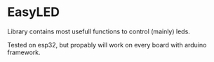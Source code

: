 # EasyLED

Library contains most usefull functions to control (mainly) leds.

Tested on esp32, but propably will work on every board with arduino framework. 
